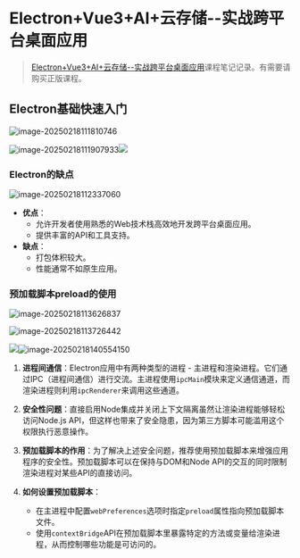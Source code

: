# Electron+Vue3+AI+云存储--实战跨平台桌面应用

> [Electron+Vue3+AI+云存储--实战跨平台桌面应用](https://coding.imooc.com/learn/list/907.html)课程笔记记录。有需要请购买正版课程。



##  **Electron基础快速入门**

![image-20250218111810746](https://blog-picgo-typora.oss-cn-hangzhou.aliyuncs.com/image-20250218111810746.png)

![image-20250218111907933](https://blog-picgo-typora.oss-cn-hangzhou.aliyuncs.com/image-20250218111907933.png)![](https://blog-picgo-typora.oss-cn-hangzhou.aliyuncs.com/image-20250218112048678.png)

### Electron的缺点

![image-20250218112337060](https://blog-picgo-typora.oss-cn-hangzhou.aliyuncs.com/image-20250218112337060.png)

- **优点**：
  - 允许开发者使用熟悉的Web技术栈高效地开发跨平台桌面应用。
  - 提供丰富的API和工具支持。
- **缺点**：
  - 打包体积较大。
  - 性能通常不如原生应用。



### 预加载脚本preload的使用

![image-20250218113626837](https://blog-picgo-typora.oss-cn-hangzhou.aliyuncs.com/image-20250218113626837.png)

![image-20250218113726442](https://blog-picgo-typora.oss-cn-hangzhou.aliyuncs.com/image-20250218113726442.png)



![](C:\Users\Administrator\AppData\Roaming\Typora\typora-user-images\image-20250218113656155.png)![image-20250218140554150](https://blog-picgo-typora.oss-cn-hangzhou.aliyuncs.com/image-20250218140554150.png)

1. **进程间通信**：Electron应用中有两种类型的进程 - 主进程和渲染进程。它们通过IPC（进程间通信）进行交流。主进程使用`ipcMain`模块来定义通信通道，而渲染进程则利用`ipcRenderer`来调用这些通道。

2. **安全性问题**：直接启用Node集成并关闭上下文隔离虽然让渲染进程能够轻松访问Node.js API，但这样也带来了安全隐患，因为第三方脚本可能滥用这个权限执行恶意操作。

3. **预加载脚本的作用**：为了解决上述安全问题，推荐使用预加载脚本来增强应用程序的安全性。预加载脚本可以在保持与DOM和Node API的交互的同时限制渲染进程对某些API的直接访问。

4. **如何设置预加载脚本**：

   - 在主进程中配置`webPreferences`选项时指定`preload`属性指向预加载脚本文件。
   - 使用`contextBridge`API在预加载脚本里暴露特定的方法或变量给渲染进程，从而控制哪些功能是可访问的。

   
